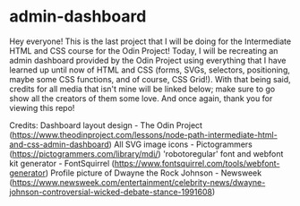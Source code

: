 # admin-dashboard

Hey everyone! This is the last project that I will be doing for the Intermediate HTML and CSS course for the Odin Project! Today, I will be recreating an admin dashboard provided by the Odin Project using everything that I have learned up until now of HTML and CSS (forms, SVGs, selectors, positioning, maybe some CSS functions, and of course, CSS Grid!). With that being said, credits for all media that isn't mine will be linked below; make sure to go show all the creators of them some love. And once again, thank you for viewing this repo!

Credits: 
Dashboard layout design - The Odin Project (https://www.theodinproject.com/lessons/node-path-intermediate-html-and-css-admin-dashboard)
All SVG image icons - Pictogrammers (https://pictogrammers.com/library/mdi/)
'robotoregular' font and webfont kit generator - FontSquirrel (https://www.fontsquirrel.com/tools/webfont-generator)
Profile picture of Dwayne the Rock Johnson - Newsweek (https://www.newsweek.com/entertainment/celebrity-news/dwayne-johnson-controversial-wicked-debate-stance-1991608)